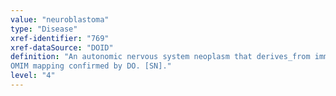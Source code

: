 ```yaml
---
value: "neuroblastoma"
type: "Disease"
xref-identifier: "769"
xref-dataSource: "DOID"
definition: "An autonomic nervous system neoplasm that derives_from immature nerve cells.|Xref MGI.
OMIM mapping confirmed by DO. [SN]."
level: "4"
---
```

